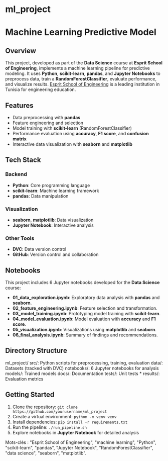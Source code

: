 # ml_project

# Machine Learning Predictive Model
## Overview
This project, developed as part of the **Data Science** course at **Esprit School of Engineering**, implements a machine learning pipeline for predictive modeling. It uses **Python**, **scikit-learn**, **pandas**, and **Jupyter Notebooks** to preprocess data, train a **RandomForestClassifier**, evaluate performance, and visualize results. [Esprit School of Engineering](https://esprit.tn) is a leading institution in Tunisia for engineering education.

## Features
- Data preprocessing with **pandas**
- Feature engineering and selection
- Model training with **scikit-learn** (RandomForestClassifier)
- Performance evaluation using **accuracy**, **F1 score**, and **confusion matrix**
- Interactive data visualization with **seaborn** and **matplotlib**

## Tech Stack
### Backend
- **Python**: Core programming language
- **scikit-learn**: Machine learning framework
- **pandas**: Data manipulation
### Visualization
- **seaborn**, **matplotlib**: Data visualization
- **Jupyter Notebook**: Interactive analysis
### Other Tools
- **DVC**: Data version control
- **GitHub**: Version control and collaboration

## Notebooks
This project includes 6 Jupyter notebooks developed for the **Data Science** course:
- **01_data_exploration.ipynb**: Exploratory data analysis with **pandas** and **seaborn**.
- **02_feature_engineering.ipynb**: Feature selection and transformation.
- **03_model_training.ipynb**: Prototyping model training with **scikit-learn**.
- **04_model_evaluation.ipynb**: Model evaluation with **accuracy** and **F1 score**.
- **05_visualization.ipynb**: Visualizations using **matplotlib** and **seaborn**.
- **06_final_analysis.ipynb**: Summary of findings and recommendations.

## Directory Structure
ml_project/
src/: Python scripts for preprocessing, training, evaluation
data/: Datasets (tracked with DVC)
notebooks/: 6 Jupyter notebooks for analysis
models/: Trained models
docs/: Documentation
tests/: Unit tests * results/: Evaluation metrics

## Getting Started
1. Clone the repository: `git clone https://github.com/yourusername/ml_project`
2. Create a virtual environment: `python -m venv venv`
3. Install dependencies: `pip install -r requirements.txt`
4. Run the pipeline: `./run_pipeline.sh`
5. Explore notebooks in **Jupyter Notebook** for detailed analysis

Mots-clés : "Esprit School of Engineering", "machine learning", "Python", "scikit-learn", "pandas", "Jupyter Notebook", "RandomForestClassifier", "data science", "seaborn", "matplotlib".

